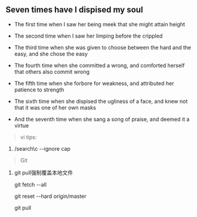 ## Seven times have I dispised my soul

* The first time when I saw her being meek that she might attain height

* The second time when I saw her limping before the crippled

* The third time when she was given to choose between the hard and the easy, and she chose the easy

* The fourth time when she committed a wrong, and comforted herself that others also commit wrong

* The fifth time when she forbore for weakness, and attributed her patience to strength

* The sixth time when she dispised the ugliness of a face, and knew not that it was one of her own masks

* And the seventh time when she sang a song of praise, and deemed it a virtue


>vi tips:

1. /search\c       --ignore cap

>Git 

1. git pull强制覆盖本地文件

    git fetch --all

    git reset --hard origin/master

    git pull
    
